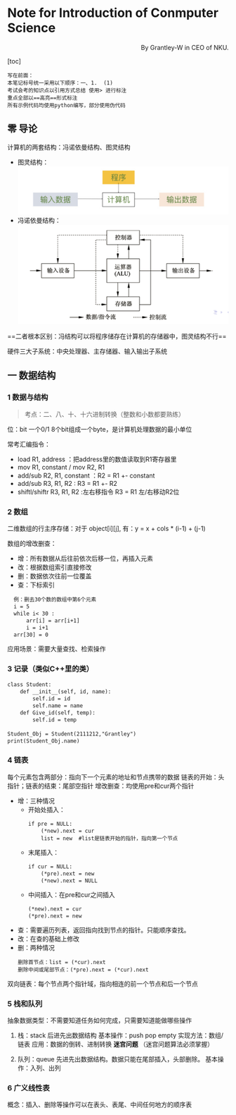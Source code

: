 # Note for Introduction of Conmputer Science
<div align = right>By Grantley-W in CEO of NKU.</div align = right>

[toc]

```
写在前面：
本笔记标号统一采用以下顺序：一、1.  (1)
考试会考的知识点以引用方式总结 使用> 进行标注
重点全部以==高亮==形式标注
所有示例代码均使用python编写，部分使用伪代码
```
## 零 导论
计算机的两套结构：冯诺依曼结构、图灵结构
- 图灵结构：![图灵结构示意图](Photos/1696131596567.png)
- 冯诺依曼结构：![冯诺依曼结构](Photos/fnymstructure.png)

==二者根本区别：冯结构可以将程序储存在计算机的存储器中，图灵结构不行==

硬件三大子系统：中央处理器、主存储器、输入输出子系统

## 一 数据结构

### 1 数据与结构

> 考点：二、八、十、十六进制转换（整数和小数都要熟练）

位：bit 一个0/1 8个bit组成一个byte，是计算机处理数据的最小单位

常考汇编指令：
- load R1, address ：把address里的数值读取到R1寄存器里
- mov R1, constant / mov R2, R1
- add/sub R2, R1, constant ：R2 = R1 +- constant
- add/sub R3, R1, R2 : R3 = R1 +- R2
- shiftl/shiftr R3, R1, R2 :左右移指令 R3 = R1 左/右移动R2位

### 2 数组
 二维数组的行主序存储：对于 object[i][j], 有：y = x + cols * (i-1) + (j-1)

 数组的增改删查：
 - 增：所有数据从后往前依次后移一位，再插入元素
 - 改：根据数组索引直接修改
 - 删：数据依次往前一位覆盖
 - 查：下标索引
  ```
    例：删去30个数的数组中第6个元素
    i = 5
    while i< 30 :
        arr[i] = arr[i+1]
        i = i+1
    arr[30] = 0
  ```

 应用场景：需要大量查找、检索操作

 ### 3 记录（类似C++里的类）

```
class Student:
    def __init__(self, id, name):
        self.id = id
        self.name = name
    def Give_id(self, temp):
        self.id = temp

Student_Obj = Student(2111212,"Grantley")
print(Student_Obj.name)
```

### 4 链表
每个元素包含两部分：指向下一个元素的地址和节点携带的数据
链表的开始：头指针；链表的结束：尾部空指针
增改删查：均使用pre和cur两个指针
- 增：三种情况
  - 开始处插入：
    ```
    if pre = NULL:
        (*new).next = cur
        list = new  #list是链表开始的指针，指向第一个节点
    ```
  - 末尾插入：
    ```
    if cur = NULL:
        (*pre).next = new
        (*new).next = NULL
    ```
  - 中间插入：在pre和cur之间插入
    ```
    (*new).next = cur
    (*pre).next = new
    ```
- 查：需要遍历列表，返回指向找到节点的指针。只能顺序查找。
- 改：在查的基础上修改
- 删：两种情况
  ```
  删除首节点：list = (*cur).next
  删除中间或尾部节点：(*pre).next = (*cur).next
  ```
双向链表：每个节点两个指针域，指向相连的前一个节点和后一个节点

### 5 栈和队列
抽象数据类型：不需要知道任务如何完成，只需要知道能做哪些操作

1. 栈：stack 后进先出数据结构
基本操作：push pop empty
实现方法：数组/链表
应用：数据的倒转、进制转换  **迷宫问题** 
（迷宫问题算法必须掌握）

2. 队列：queue 先进先出数据结构。数据只能在尾部插入，头部删除。
基本操作：入列、出列

### 6 广义线性表
概念：插入、删除等操作可以在表头、表尾、中间任何地方的顺序表



